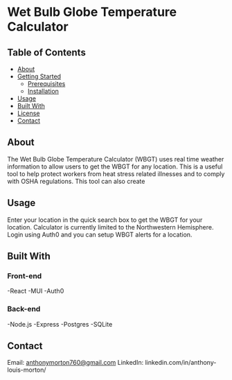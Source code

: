# Wet Bulb Globe Temperature Calculator

## Table of Contents

- [About](#about)
- [Getting Started](#getting-started)
  - [Prerequisites](#prerequisites)
  - [Installation](#installation)
- [Usage](#usage)
- [Built With](#built-with)
- [License](#license)
- [Contact](#contact)

## About

The Wet Bulb Globe Temperature Calculator (WBGT) uses real time weather information to allow users to get the WBGT for any location. This is a useful tool to help protect workers from heat stress related illnesses and to comply with OSHA regulations. This tool can also create

## Usage

Enter your location in the quick search box to get the WBGT for your location. Calculator is currently limited to the Northwestern Hemisphere. Login using Auth0 and you can setup WBGT alerts for a location.

## Built With

### Front-end
-React
-MUI
-Auth0

### Back-end
-Node.js
-Express
-Postgres
-SQLite


## Contact

Email: anthonymorton760@gmail.com
LinkedIn: linkedin.com/in/anthony-louis-morton/
